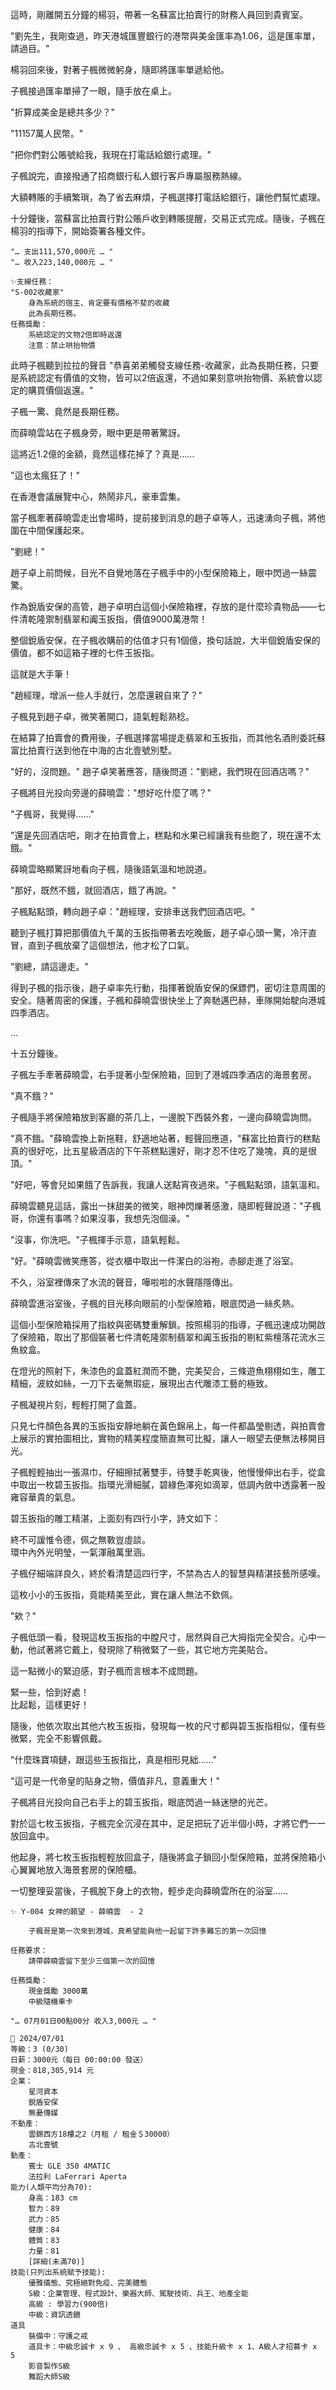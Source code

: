 這時，剛離開五分鐘的楊羽，帶著一名蘇富比拍賣行的財務人員回到貴賓室。

"劉先生，我剛查過，昨天港城匯豐銀行的港幣與美金匯率為1.06，這是匯率單，請過目。"

楊羽回來後，對著子楓微微躬身，隨即將匯率單遞給他。

子楓接過匯率單掃了一眼，隨手放在桌上。

"折算成美金是總共多少？"

"11157萬人民幣。"

"把你們對公賬號給我，我現在打電話給銀行處理。"

子楓說完，直接撥通了招商銀行私人銀行客戶專屬服務熱線。

大額轉賬的手續繁瑣，為了省去麻煩，子楓選擇打電話給銀行，讓他們幫忙處理。

十分鐘後，當蘇富比拍賣行對公賬戶收到轉賬提醒，交易正式完成。隨後，子楓在楊羽的指導下，開始簽署各種文件。

`"… 支出111,570,000元 … "`  
`"… 收入223,140,000元 … "`  

```
✨支線任務：
"S-002收藏家"
    身為系統的宿主、肯定要有價格不斐的收藏
    此為長期任務。
任務獎勵：
    系統認定的文物2倍即時返還
    注意：禁止哄抬物價
```
此時子楓聽到拉拉的聲音
"恭喜弟弟觸發支線任務-收藏家，此為長期任務，只要是系統認定有價值的文物，皆可以2倍返還，不過如果刻意哄抬物價、系統會以認定的購買價個返還。"

子楓一驚、竟然是長期任務。

而薛曉雲站在子楓身旁，眼中更是帶著驚訝。

這將近1.2億的金額，竟然這樣花掉了？真是……

"這也太瘋狂了！"

在香港會議展覽中心，熱鬧非凡，豪車雲集。

當子楓牽著薛曉雲走出會場時，提前接到消息的趙子卓等人，迅速湧向子楓，將他圍在中間保護起來。

"劉總！"

趙子卓上前問候，目光不自覺地落在子楓手中的小型保險箱上，眼中閃過一絲震驚。

作為銳盾安保的高管，趙子卓明白這個小保險箱裡，存放的是什麼珍貴物品——七件清乾隆禦制翡翠和阗玉扳指，價值9000萬港幣！

整個銳盾安保，在子楓收購前的估值才只有1個億，換句話說，大半個銳盾安保的價值，都不如這箱子裡的七件玉扳指。

這就是大手筆！

"趙經理，增派一些人手就行，怎麼還親自來了？"

子楓見到趙子卓，微笑著開口，語氣輕鬆熟稔。

在結算了拍賣會的費用後，子楓選擇當場提走翡翠和玉扳指，而其他名酒則委託蘇富比拍賣行送到他在中海的古北壹號別墅。

"好的，沒問題。" 趙子卓笑著應答，隨後問道："劉總，我們現在回酒店嗎？"

子楓將目光投向旁邊的薛曉雲："想好吃什麼了嗎？"

"子楓哥，我覺得……"

"還是先回酒店吧，剛才在拍賣會上，糕點和水果已經讓我有些飽了，現在還不太餓。"

薛曉雲略顯驚訝地看向子楓，隨後語氣溫和地說道。

"那好，既然不餓，就回酒店，餓了再說。"

子楓點點頭，轉向趙子卓："趙經理，安排車送我們回酒店吧。"

聽到子楓打算把那價值九千萬的玉扳指帶著去吃晚飯，趙子卓心頭一驚，冷汗直冒，直到子楓放棄了這個想法，他才松了口氣。

"劉總，請這邊走。"

得到子楓的指示後，趙子卓率先行動，指揮著銳盾安保的保鏢們，密切注意周圍的安全。隨著周密的保護，子楓和薛曉雲很快坐上了奔馳邁巴赫，車隊開始駛向港城四季酒店。

...

十五分鐘後。

子楓左手牽著薛曉雲，右手提著小型保險箱，回到了港城四季酒店的海景套房。

"真不餓？"

子楓隨手將保險箱放到客廳的茶几上，一邊脫下西裝外套，一邊向薛曉雲詢問。

"真不餓。"薛曉雲換上新拖鞋，舒適地站著，輕聲回應道，"蘇富比拍賣行的糕點真的很好吃，比五星級酒店的下午茶糕點還好，剛才忍不住吃了幾塊，真的是很頂。"

"好吧，等會兒如果餓了告訴我，我讓人送點宵夜過來。"子楓點點頭，語氣溫和。

薛曉雲聽見這話，露出一抹甜美的微笑，眼神閃爍著感激，隨即輕聲說道："子楓哥，你還有事嗎？如果沒事，我想先泡個澡。"

"沒事，你洗吧。"子楓揮手示意，語氣輕鬆。

"好。"薛曉雲微笑應答，從衣櫃中取出一件潔白的浴袍，赤腳走進了浴室。

不久，浴室裡傳來了水流的聲音，嘩啦啦的水聲隱隱傳出。

薛曉雲進浴室後，子楓的目光移向眼前的小型保險箱，眼底閃過一絲炙熱。

這個小型保險箱採用了指紋與密碼雙重解鎖。按照楊羽的指導，子楓迅速成功開啟了保險箱，取出了那個裝著七件清乾隆禦制翡翠和阗玉扳指的剔紅紫檀落花流水三魚紋盒。

在燈光的照射下，朱漆色的盒蓋紅潤而不艷，完美契合，三條遊魚栩栩如生，雕工精細，波紋如絲，一刀下去毫無瑕疵，展現出古代雕漆工藝的極致。

子楓凝視片刻，輕輕打開了盒蓋。

只見七件顏色各異的玉扳指安靜地躺在黃色錦帛上，每一件都晶瑩剔透，與拍賣會上展示的實拍圖相比，實物的精美程度簡直無可比擬，讓人一眼望去便無法移開目光。

子楓輕輕抽出一張濕巾，仔細擦拭著雙手，待雙手乾爽後，他慢慢伸出右手，從盒中取出一枚碧玉扳指。指環光滑細膩，碧綠色澤宛如滴翠，低調內斂中透露著一股雍容華貴的氣息。

碧玉扳指的雕工精湛，上面刻有四行小字，詩文如下：

終不可諼惟令德，佩之無斁豈虛談。  
環中內外光明瑩，一氣渾融萬里涵。

子楓仔細端詳良久，終於看清楚這四行字，不禁為古人的智慧與精湛技藝所感嘆。

這枚小小的玉扳指，竟能精美至此，實在讓人無法不欽佩。

"欸？"

子楓低頭一看，發現這枚玉扳指的中膛尺寸，居然與自己大拇指完全契合。心中一動，他試著將它戴上，發現除了稍微緊了一些，其它地方完美貼合。

這一點微小的緊迫感，對子楓而言根本不成問題。

緊一些，恰到好處！  
比起鬆，這樣更好！

隨後，他依次取出其他六枚玉扳指，發現每一枚的尺寸都與碧玉扳指相似，僅有些微緊，完全不影響佩戴。

"什麼珠寶項鏈，跟這些玉扳指比，真是相形見絀……"

"這可是一代帝皇的貼身之物，價值非凡，意義重大！"

子楓將目光投向自己右手上的碧玉扳指，眼底閃過一絲迷戀的光芒。

對於這七枚玉扳指，子楓完全沉浸在其中，足足把玩了近半個小時，才將它們一一放回盒中。

他起身，將七枚玉扳指輕輕放回盒子，隨後將盒子鎖回小型保險箱，並將保險箱小心翼翼地放入海景套房的保險櫃。

一切整理妥當後，子楓脫下身上的衣物，輕步走向薛曉雲所在的浴室……

```
✨ Y-004 女神的願望 - 薛曉雲  - 2
    
    子楓哥是第一次來到港城，真希望能與他一起留下許多難忘的第一次回憶

任務要求：
    請帶薛曉雲留下至少三個第一次的回憶

任務獎勵：
    現金獎勵 3000萬
    中級隨機車卡
```

`"… 07月01日00點00分 收入3,000元 … "`

```
📰 2024/07/01
等級：3 (0/30)
日薪：3000元（每日 00:00:00 發送）
現金：818,305,914 元
企業：
    星河資本
    銳盾安保
    無憂傳媒
不動產：
    雲錦西方18樓之2（月租 / 租金＄30000）
    古北壹號
動產：
    賓士 GLE 350 4MATIC
    法拉利 LaFerrari Aperta
能力(人類平均分為70):
    身高：183 cm
    智力：89
    武力：85
    健康：84
    體質：83
    力量：81
    [詳細(未滿70)]
技能(只列出系統賦予技能):
    優雅儀態、究極絕對免疫、完美體態
    S級：企業管理、程式設計、樂器大師、駕駛技術、兵王、地產全能
    高級 : 學習力(900倍)
    中級：資訊透鏡
道具
    裝備中：守護之戒
    道具卡：中級忠誠卡 x 9 、 高級忠誠卡 x 5 、技能升級卡 x 1、A級人才招募卡 x 5
    影音製作S級
    舞蹈大師S級
```